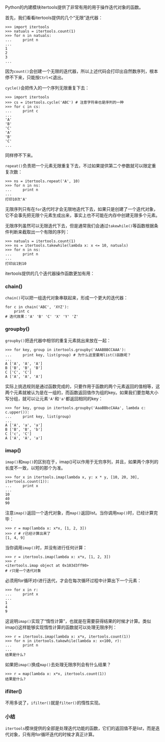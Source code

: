 Python的内建模块itertools提供了非常有用的用于操作迭代对象的函数。

首先，我们看看itertools提供的几个“无限”迭代器：

```
>>> import itertools
>>> natuals = itertools.count(1)
>>> for n in natuals:
...     print n
...
1
2
3
...
```

因为`count()`会创建一个无限的迭代器，所以上述代码会打印出自然数序列，根本停不下来，只能按`Ctrl+C`退出。

`cycle()`会把传入的一个序列无限重复下去：

```
>>> import itertools
>>> cs = itertools.cycle('ABC') # 注意字符串也是序列的一种
>>> for c in cs:
...     print c
...
'A'
'B'
'C'
'A'
'B'
'C'
...
```

同样停不下来。

`repeat()`负责把一个元素无限重复下去，不过如果提供第二个参数就可以限定重复次数：

```
>>> ns = itertools.repeat('A', 10)
>>> for n in ns:
...     print n
...
打印10次'A'
```

无限序列只有在`for`迭代时才会无限地迭代下去，如果只是创建了一个迭代对象，它不会事先把无限个元素生成出来，事实上也不可能在内存中创建无限多个元素。

无限序列虽然可以无限迭代下去，但是通常我们会通过`takewhile()`等函数根据条件判断来截取出一个有限的序列：

```
>>> natuals = itertools.count(1)
>>> ns = itertools.takewhile(lambda x: x <= 10, natuals)
>>> for n in ns:
...     print n
...
打印出1到10
```

itertools提供的几个迭代器操作函数更加有用：

### chain()

`chain()`可以把一组迭代对象串联起来，形成一个更大的迭代器：

```
for c in chain('ABC', 'XYZ'):
    print c
# 迭代效果：'A' 'B' 'C' 'X' 'Y' 'Z'
```

### groupby()

`groupby()`把迭代器中相邻的重复元素挑出来放在一起：

```
>>> for key, group in itertools.groupby('AAABBBCCAAA'):
...     print key, list(group) # 为什么这里要用list()函数呢？
...
A ['A', 'A', 'A']
B ['B', 'B', 'B']
C ['C', 'C']
A ['A', 'A', 'A']
```

实际上挑选规则是通过函数完成的，只要作用于函数的两个元素返回的值相等，这两个元素就被认为是在一组的，而函数返回值作为组的key。如果我们要忽略大小写分组，就可以让元素`'A'`和`'a'`都返回相同的key：

```
>>> for key, group in itertools.groupby('AaaBBbcCAAa', lambda c: c.upper()):
...     print key, list(group)
...
A ['A', 'a', 'a']
B ['B', 'B', 'b']
C ['c', 'C']
A ['A', 'A', 'a']
```

### imap()

`imap()`和`map()`的区别在于，imap()可以作用于无穷序列，并且，如果两个序列的长度不一致，以短的那个为准。

```
>>> for x in itertools.imap(lambda x, y: x * y, [10, 20, 30], itertools.count(1)):
...     print x
...
10
40
90
```

注意`imap()`返回一个迭代对象，而`map()`返回list。当你调用`map()`时，已经计算完毕：

```
>>> r = map(lambda x: x*x, [1, 2, 3])
>>> r # r已经计算出来了
[1, 4, 9]
```

当你调用`imap()`时，并没有进行任何计算：

```
>>> r = itertools.imap(lambda x: x*x, [1, 2, 3])
>>> r
<itertools.imap object at 0x103d3ff90>
# r只是一个迭代对象
```

必须用for循环对r进行迭代，才会在每次循环过程中计算出下一个元素：

```
>>> for x in r:
...     print x
...
1
4
9
```

这说明`imap()`实现了“惰性计算”，也就是在需要获得结果的时候才计算。类似imap()这样能够实现惰性计算的函数就可以处理无限序列：

```
>>> r = itertools.imap(lambda x: x*x, itertools.count(1))
>>> for n in itertools.takewhile(lambda x: x<100, r):
...     print n
...
结果是什么?
```

如果把`imap()`换成`map()`去处理无限序列会有什么结果？

```
>>> r = map(lambda x: x*x, itertools.count(1))
结果是什么?
```

### ifilter()

不用多说了，`ifilter()`就是`filter()`的惰性实现。

### 小结

`itertools`模块提供的全部是处理迭代功能的函数，它们的返回值不是list，而是迭代对象，只有用for循环迭代的时候才真正计算。

